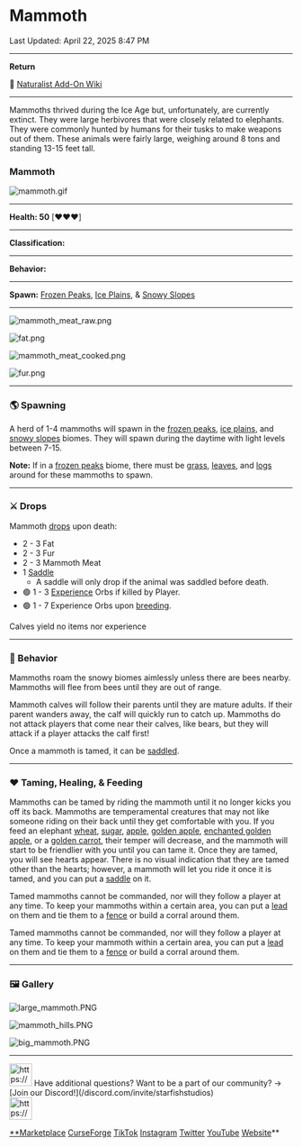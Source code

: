# Mammoth

Last Updated: April 22, 2025 8:47 PM

---

**Return**

🐻 [Naturalist Add-On Wiki](/www.notion.so/1a7a9a61c3f1800c8e32e893d6e7f430?pvs=21)

---

Mammoths thrived during the Ice Age but, unfortunately, are currently extinct. They were large herbivores that were closely related to elephants. They were commonly hunted by humans for their tusks to make weapons out of them. These animals were fairly large, weighing around 8 tons and standing 13-15 feet tall.

<aside>

### **Mammoth**

![mammoth.gif](mammoth.gif)

---

**Health: 50** [♥️♥️♥️]

---

**Classification:** 

---

**Behavior:** 

---

**Spawn:** [Frozen Peaks](/minecraft.wiki/w/Frozen_Peaks), [Ice Plains](/minecraft.wiki/w/Snowy_Plains), & [Snowy Slopes](/minecraft.wiki/w/Snowy_Slopes)

---

![mammoth_meat_raw.png](mammoth_meat_raw.png)

![fat.png](fat.png)

![mammoth_meat_cooked.png](mammoth_meat_cooked.png)

![fur.png](fur.png)

</aside>

---

### 🌎 Spawning

A herd of 1-4 mammoths will spawn in the [frozen peaks](/minecraft.wiki/w/Frozen_Peaks), [ice plains](/minecraft.wiki/w/Snowy_Plains), and [snowy slopes](/minecraft.wiki/w/Snowy_Slopes) biomes. They will spawn during the daytime with light levels between 7-15. 

**Note:** If in a [frozen peaks](/minecraft.wiki/w/Frozen_Peaks) biome, there must be [grass](/minecraft.fandom.com/wiki/Grass_Block), [leaves](/minecraft.wiki/w/Leaves), and [logs](/minecraft.wiki/w/Log) around for these mammoths to spawn.

---

### ⚔️ Drops

Mammoth [drops](/minecraft.fandom.com/wiki/Drops) upon death:

- 2 - 3 Fat
- 2 - 3 Fur
- 2 - 3 Mammoth Meat
- 1 [Saddle](/minecraft.wiki/w/Saddle)
    - A saddle will only drop if the animal was saddled before death.
- 🟢 1 - 3 [Experience](/minecraft.fandom.com/wiki/Experience) Orbs if killed by Player.
- 🟢 1 - 7 Experience Orbs upon [breeding](/minecraft.fandom.com/wiki/Breeding).

Calves yield no items nor experience

---

### 🧠 Behavior

Mammoths roam the snowy biomes aimlessly unless there are bees nearby. Mammoths will flee from bees until they are out of range.

Mammoth calves will follow their parents until they are mature adults. If their parent wanders away, the calf will quickly run to catch up. Mammoths do not attack players that come near their calves, like bears, but they will attack if a player attacks the calf first!

Once a mammoth is tamed, it can be [saddled](/minecraft.wiki/w/Saddle).

---

### ❤️ Taming, Healing, & Feeding

Mammoths can be tamed by riding the mammoth until it no longer kicks you off its back. Mammoths are temperamental creatures that may not like someone riding on their back until they get comfortable with you. If you feed an elephant [wheat](/minecraft.wiki/w/Wheat), [sugar](/minecraft.wiki/w/Sugar), [apple](/minecraft.wiki/w/Apple), [golden apple](/minecraft.wiki/w/Golden_Apple), [enchanted golden apple](/minecraft.wiki/w/Enchanted_Golden_Apple), or a [golden carrot](/minecraft.wiki/w/Golden_Carrot), their temper will decrease, and the mammoth will start to be friendlier with you until you can tame it. Once they are tamed, you will see hearts appear. There is no visual indication that they are tamed other than the hearts; however, a mammoth will let you ride it once it is tamed, and you can put a [saddle](/minecraft.wiki/w/Saddle) on it. 

Tamed mammoths cannot be commanded, nor will they follow a player at any time. To keep your mammoths within a certain area, you can put a [lead](/minecraft.wiki/w/Lead) on them and tie them to a [fence](/minecraft.wiki/w/Wooden_Fence) or build a corral around them. 

Tamed mammoths cannot be commanded, nor will they follow a player at any time. To keep your mammoth within a certain area, you can put a [lead](/minecraft.wiki/w/Lead) on them and tie them to a [fence](/minecraft.wiki/w/Wooden_Fence) or build a corral around them. 

---

### 🖼️ Gallery

![large_mammoth.PNG](large_mammoth.png)

![mammoth_hills.PNG](mammoth_hills.png)

![big_mammoth.PNG](big_mammoth.png)

---

<aside>
<img src="https://www.notion.so/icons/headset_red.svg" alt="https://www.notion.so/icons/headset_red.svg" width="40px" /> Have additional questions? Want to be a part of our community? → [Join our Discord!](/discord.com/invite/starfishstudios)

</aside>

<aside>
<img src="https://www.notion.so/icons/star_red.svg" alt="https://www.notion.so/icons/star_red.svg" width="40px" />

[**Marketplace](/www.minecraft.net/en-us/marketplace/creator?name=Starfish%20Studios)      [CurseForge](/www.curseforge.com/members/starfish_studios/projects)      [TikTok](/www.tiktok.com/@starfishstudios)      [Instagram](/www.instagram.com/starfishstudiosinc/)      [Twitter](/twitter.com/starfishstudios)      [YouTube](/www.youtube.com/@starfishstudios)      [Website](/starfish-studios.com/)**

</aside>
